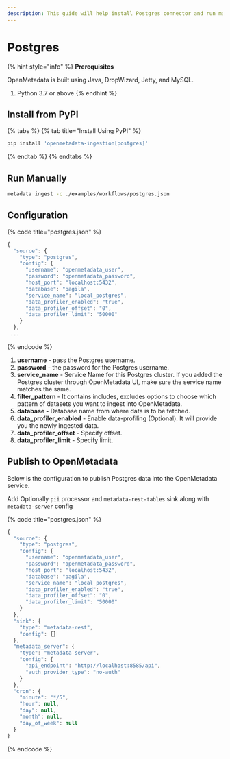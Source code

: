 ```yaml
---
description: This guide will help install Postgres connector and run manually
---
```


# Postgres

{% hint style="info" %}
**Prerequisites**

OpenMetadata is built using Java, DropWizard, Jetty, and MySQL.

1. Python 3.7 or above
{% endhint %}

## Install from PyPI

{% tabs %}
{% tab title="Install Using PyPI" %}
```bash
pip install 'openmetadata-ingestion[postgres]'
```
{% endtab %}
{% endtabs %}

## Run Manually

```bash
metadata ingest -c ./examples/workflows/postgres.json
```

## Configuration

{% code title="postgres.json" %}
```javascript
{
  "source": {
    "type": "postgres",
    "config": {
      "username": "openmetadata_user",
      "password": "openmetadata_password",
      "host_port": "localhost:5432",
      "database": "pagila",
      "service_name": "local_postgres",
      "data_profiler_enabled": "true",
      "data_profiler_offset": "0",
      "data_profiler_limit": "50000"
    }
  },
 ...
```
{% endcode %}

1. **username** - pass the Postgres username.
2. **password** - the password for the Postgres username.
3. **service\_name** - Service Name for this Postgres cluster. If you added the Postgres cluster through OpenMetadata UI, make sure the service name matches the same.
4. **filter\_pattern** - It contains includes, excludes options to choose which pattern of datasets you want to ingest into OpenMetadata.
5. **database -** Database name from where data is to be fetched.
6. **data\_profiler\_enabled** - Enable data-profiling \(Optional\). It will provide you the newly ingested data.
7. **data\_profiler\_offset** - Specify offset.
8. **data\_profiler\_limit** - Specify limit.

## Publish to OpenMetadata

Below is the configuration to publish Postgres data into the OpenMetadata service.

Add Optionally `pii` processor and `metadata-rest-tables` sink along with `metadata-server` config

{% code title="postgres.json" %}
```javascript
{
  "source": {
    "type": "postgres",
    "config": {
      "username": "openmetadata_user",
      "password": "openmetadata_password",
      "host_port": "localhost:5432",
      "database": "pagila",
      "service_name": "local_postgres",
      "data_profiler_enabled": "true",
      "data_profiler_offset": "0",
      "data_profiler_limit": "50000"
    }
  },
  "sink": {
    "type": "metadata-rest",
    "config": {}
  },
  "metadata_server": {
    "type": "metadata-server",
    "config": {
      "api_endpoint": "http://localhost:8585/api",
      "auth_provider_type": "no-auth"
    }
  },
  "cron": {
    "minute": "*/5",
    "hour": null,
    "day": null,
    "month": null,
    "day_of_week": null
  }
}
```
{% endcode %}

